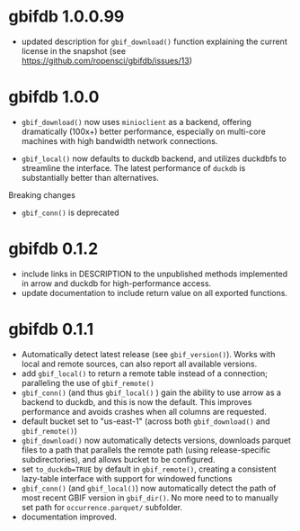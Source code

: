# gbifdb 1.0.0.99 

* updated description for `gbif_download()` function explaining the current license in the snapshot (see https://github.com/ropensci/gbifdb/issues/13)

# gbifdb 1.0.0

* `gbif_download()` now uses `minioclient` as a backend, offering dramatically (100x+) better performance, especially on multi-core machines with high bandwidth network connections.  

* `gbif_local()` now defaults to duckdb backend, and utilizes duckdbfs to streamline the interface.  The latest performance of `duckdb` is substantially better than alternatives.

Breaking changes

* `gbif_conn()` is deprecated

# gbifdb 0.1.2

* include links in DESCRIPTION to the unpublished methods implemented in arrow and duckdb for high-performance access.
* update documentation to include return value on all exported functions.


# gbifdb 0.1.1

* Automatically detect latest release (see `gbif_version()`). Works with local and remote sources, can also report all available versions.
* add `gbif_local()` to return a remote table instead of a connection; paralleling the use of `gbif_remote()`
* `gbif_conn()` (and thus `gbif_local()` ) gain the ability to use arrow as a backend to duckdb, and this is now the default. This improves performance and avoids crashes when all columns are requested.
* default bucket set to "us-east-1" (across both `gbif_download()` and `gbif_remote()`)
* `gbif_download()` now automatically detects versions, downloads parquet files to a path that parallels the remote path (using release-specific subdirectories), and allows bucket to be configured.
* set `to_duckdb=TRUE` by default in `gbif_remote()`, creating a consistent lazy-table interface with support for windowed functions
* `gbif_conn()` (and `gbif_local()`) now automatically detect the path of most recent GBIF version in `gbif_dir()`. No more need to to manually set path for `occurrence.parquet/` subfolder.
* documentation improved. 